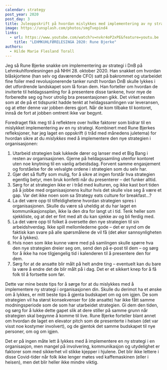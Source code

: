 ```yaml
---
calendar: strategy
post_year: 2020
post_day: 3
title: Juleoppskrift på hvordan mislykkes med implementering av ny strategi
image: https://unsplash.com/photos/smgTvepind4
links:
  - url: https://www.youtube.com/watch?v=nvkr4oP2xPE&feature=youtu.be
    title: "LEHMKUHLFØRELESINGA 2020: Rune Bjerke"
authors:
  - Hilde Marie Flesland Torall
---
```

Jeg så Rune Bjerke snakke om implementering av strategi i DnB på Lehmkuhlforelesningen på NHH 28. oktober 2020. Han snakket om hvordan blåskjortene (han selv og daværende CFO) satt på bakrommet og utarbeidet fine foiler med revolusjonerende tanker rundt hvordan DnB skulle lykkes i det utfordrende landskapet som lå foran dem. Han forteller om hvordan de inviterte til heldagssamling for å presentere disse tankene, hvor mye de forberedte seg og hvor utrolig bra presentasjonen gikk. Det virket nesten som at de på et tidspunkt hadde tenkt at heldagssamlingen var leveransen, og at etter denne var jobben deres gjort. Når de kom tilbake til kontoret, innså de fort at jobben omtrent ikke var begynt.

Foredraget fikk meg til å reflektere over hvilke faktorer som bidrar til en mislykket implementering av en ny strategi. Kombinert med Rune Bjerkes refleksjoner, har jeg laget en oppskrift (i tråd med månedens juletema) for hvordan sikre at du *mislykkes* med å implementere den nye strategien i organisasjonen:

1. Utarbeid strategien bak lukkede dører og lanser med et Big Bang i resten av organisasjonen. Gjerne på heldagssamling utenfor kontoret uten noe knytning til en vanlig arbeidsdag. Forvent samme engasjement og forståelse for de velvalgte ordene i strategien som du selv har.
2. Gjør det så fluffy som mulig, for å sikre at ingen forstår hva strategien egentlig betyr, men bruk konfetti når du presenterer – det funker alltid.
3. Sørg for at strategien ikke er i tråd med kulturen, og ikke kast bort tiden på å jobbe med organisasjonens kultur hvis det skulle vise seg å være et gap. Var det ikke noen som sa Strategy eats culture for breakfast...?
4. La det være opp til tilfeldighetene hvordan strategien spres i organisasjonen. Skulle du være så uheldig at du har laget en kommunikasjonsplan, ikke la den dra for langt ut i tid. Tenk heller som sjekkliste, og at det er fint med alt du kan sjekke av og bli ferdig med.
5. La det være opp til folket å oversette den nye strategien til sin arbeidshverdag. Ikke spill mellomlederne gode – det er synd om de faktisk kan svare på alle spørsmålene de vil få (det øker sannsynligheten for å lykkes).
6. Hvis noen som ikke kunne være med på samlingen skulle spørre hva den nye strategien dreier seg om, send den på e-post til dem – og sørg for å ikke ha noe tilgjengelig tid i kalenderen til å presentere den for dem.
7. Sørg for at de ansatte blir målt på helt andre ting – eventuelt kan du bare la være å endre det de blir målt på i dag. Det er et sikkert knep for å få folk til å fortsette som før.

Dette var mine beste tips for å sørge for at du mislykkes med å implementere ny strategi i organisasjonen din. Skulle du derimot ha et ønske om å lykkes, er mitt beste tips å gjenta budskapet om og om igjen. De som strategien vil ha størst konsekvenser for (de ansatte) har ikke fått samme modningsperiode som de som har utarbeidet strategien. Gi dem den tiden, og sørg for å lukke dette gapet slik at dere stiller på samme grunn når strategien skal begynne å komme til live. Rune Bjerke forteller blant annet om hvordan de laget en elevator pitch som de presenterte i heisen (det var visst noe kostymer involvert), og de gjentok det samme budskapet til nye personer, om og om igjen. 

Det er på ingen måte lett å lykkes med å implementere en ny strategi i en organisasjon, men mangel på involvering, kommunikasjon og utydelighet er faktorer som med sikkerhet vil stikke kjepper i hjulene. Det blir ikke lettere i disse Covid-tider når folk ikke lenger møtes ved kaffemaskinen (eller i heisen), men det blir heller ikke mindre viktig.